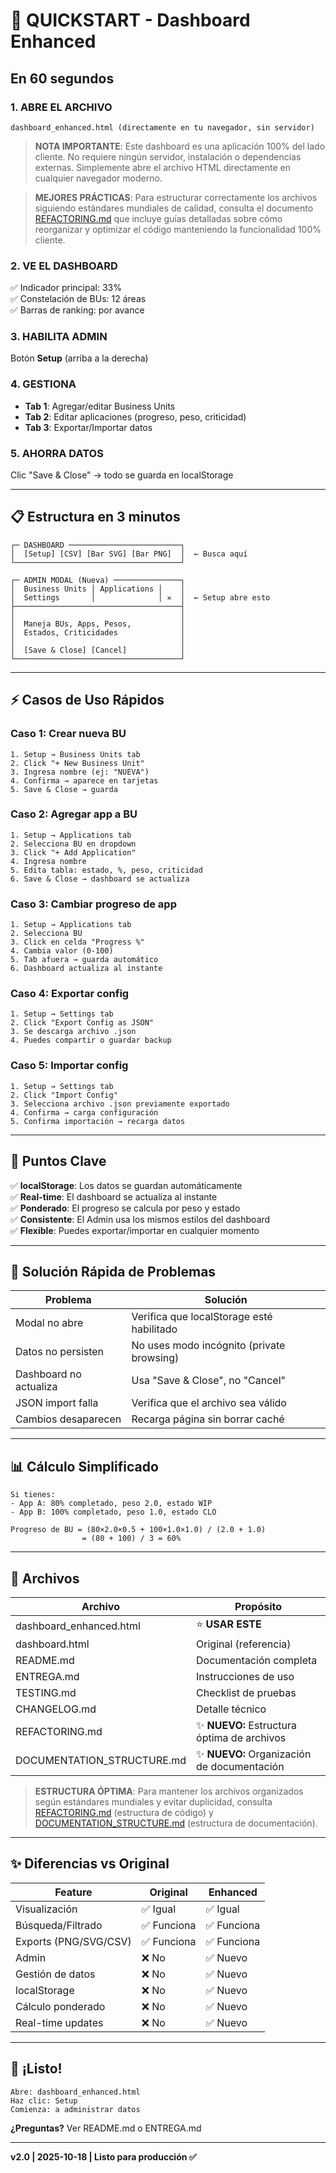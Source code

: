 # 🚀 QUICKSTART - Dashboard Enhanced

## En 60 segundos

### 1. **ABRE EL ARCHIVO**
```
dashboard_enhanced.html (directamente en tu navegador, sin servidor)
```

> **NOTA IMPORTANTE**: Este dashboard es una aplicación 100% del lado cliente. No requiere ningún servidor, instalación o dependencias externas. Simplemente abre el archivo HTML directamente en cualquier navegador moderno.

> **MEJORES PRÁCTICAS**: Para estructurar correctamente los archivos siguiendo estándares mundiales de calidad, consulta el documento [REFACTORING.md](./REFACTORING.md) que incluye guías detalladas sobre cómo reorganizar y optimizar el código manteniendo la funcionalidad 100% cliente.

### 2. **VE EL DASHBOARD**
✅ Indicador principal: 33%  
✅ Constelación de BUs: 12 áreas  
✅ Barras de ranking: por avance  

### 3. **HABILITA ADMIN**
Botón **Setup** (arriba a la derecha)

### 4. **GESTIONA**
- **Tab 1**: Agregar/editar Business Units
- **Tab 2**: Editar aplicaciones (progreso, peso, criticidad)
- **Tab 3**: Exportar/Importar datos

### 5. **AHORRA DATOS**
Clic "Save & Close" → todo se guarda en localStorage

---

## 📋 Estructura en 3 minutos

```
┌─ DASHBOARD ─────────────────────────┐
│  [Setup] [CSV] [Bar SVG] [Bar PNG]  │  ← Busca aquí
└─────────────────────────────────────┘

┌─ ADMIN MODAL (Nueva) ───────────────┐
│  Business Units │ Applications │    │
│  Settings       │              │ ✕  │  ← Setup abre esto
├─────────────────────────────────────┤
│                                     │
│  Maneja BUs, Apps, Pesos,           │
│  Estados, Criticidades              │
│                                     │
│  [Save & Close] [Cancel]            │
└─────────────────────────────────────┘
```

---

## ⚡ Casos de Uso Rápidos

### Caso 1: Crear nueva BU
```
1. Setup → Business Units tab
2. Click "+ New Business Unit"
3. Ingresa nombre (ej: "NUEVA")
4. Confirma → aparece en tarjetas
5. Save & Close → guarda
```

### Caso 2: Agregar app a BU
```
1. Setup → Applications tab
2. Selecciona BU en dropdown
3. Click "+ Add Application"
4. Ingresa nombre
5. Edita tabla: estado, %, peso, criticidad
6. Save & Close → dashboard se actualiza
```

### Caso 3: Cambiar progreso de app
```
1. Setup → Applications tab
2. Selecciona BU
3. Click en celda "Progress %" 
4. Cambia valor (0-100)
5. Tab afuera → guarda automático
6. Dashboard actualiza al instante
```

### Caso 4: Exportar config
```
1. Setup → Settings tab
2. Click "Export Config as JSON"
3. Se descarga archivo .json
4. Puedes compartir o guardar backup
```

### Caso 5: Importar config
```
1. Setup → Settings tab
2. Click "Import Config"
3. Selecciona archivo .json previamente exportado
4. Confirma → carga configuración
5. Confirma importación → recarga datos
```

---

## 🎯 Puntos Clave

✅ **localStorage**: Los datos se guardan automáticamente  
✅ **Real-time**: El dashboard se actualiza al instante  
✅ **Ponderado**: El progreso se calcula por peso y estado  
✅ **Consistente**: El Admin usa los mismos estilos del dashboard  
✅ **Flexible**: Puedes exportar/importar en cualquier momento  

---

## 🔧 Solución Rápida de Problemas

| Problema | Solución |
|----------|----------|
| Modal no abre | Verifica que localStorage esté habilitado |
| Datos no persisten | No uses modo incógnito (private browsing) |
| Dashboard no actualiza | Usa "Save & Close", no "Cancel" |
| JSON import falla | Verifica que el archivo sea válido |
| Cambios desaparecen | Recarga página sin borrar caché |

---

## 📊 Cálculo Simplificado

```
Si tienes:
- App A: 80% completado, peso 2.0, estado WIP
- App B: 100% completado, peso 1.0, estado CLO

Progreso de BU = (80×2.0×0.5 + 100×1.0×1.0) / (2.0 + 1.0)
                = (80 + 100) / 3 = 60%
```

---

## 📁 Archivos

| Archivo | Propósito |
|---------|-----------|
| dashboard_enhanced.html | ⭐ **USAR ESTE** |
| dashboard.html | Original (referencia) |
| README.md | Documentación completa |
| ENTREGA.md | Instrucciones de uso |
| TESTING.md | Checklist de pruebas |
| CHANGELOG.md | Detalle técnico |
| REFACTORING.md | ✨ **NUEVO:** Estructura óptima de archivos |
| DOCUMENTATION_STRUCTURE.md | ✨ **NUEVO:** Organización de documentación |

> **ESTRUCTURA ÓPTIMA**: Para mantener los archivos organizados según estándares mundiales y evitar duplicidad, consulta [REFACTORING.md](./REFACTORING.md) (estructura de código) y [DOCUMENTATION_STRUCTURE.md](./DOCUMENTATION_STRUCTURE.md) (estructura de documentación).

---

## ✨ Diferencias vs Original

| Feature | Original | Enhanced |
|---------|----------|----------|
| Visualización | ✅ Igual | ✅ Igual |
| Búsqueda/Filtrado | ✅ Funciona | ✅ Funciona |
| Exports (PNG/SVG/CSV) | ✅ Funciona | ✅ Funciona |
| Admin | ❌ No | ✅ Nuevo |
| Gestión de datos | ❌ No | ✅ Nuevo |
| localStorage | ❌ No | ✅ Nuevo |
| Cálculo ponderado | ❌ No | ✅ Nuevo |
| Real-time updates | ❌ No | ✅ Nuevo |

---

## 🚀 ¡Listo!

```
Abre: dashboard_enhanced.html
Haz clic: Setup
Comienza: a administrar datos
```

**¿Preguntas?** Ver README.md o ENTREGA.md

---

**v2.0 | 2025-10-18 | Listo para producción ✅**
